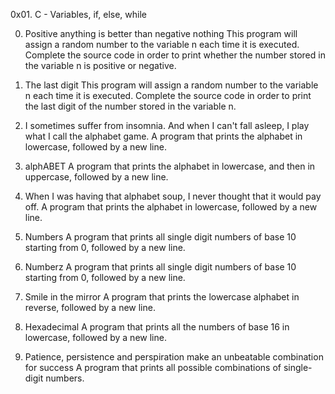 0x01. C - Variables, if, else, while

0. Positive anything is better than negative nothing
This program will assign a random number to the variable n each time it is executed. Complete the source code in order to print whether the number stored in the variable n is positive or negative.

1. The last digit
This program will assign a random number to the variable n each time it is executed. Complete the source code in order to print the last digit of the number stored in the variable n.

2. I sometimes suffer from insomnia. And when I can't fall asleep, I play what I call the alphabet game.
A program that prints the alphabet in lowercase, followed by a new line.

3. alphABET
A program that prints the alphabet in lowercase, and then in uppercase, followed by a new line.

4. When I was having that alphabet soup, I never thought that it would pay off.
A program that prints the alphabet in lowercase, followed by a new line.

5. Numbers
A program that prints all single digit numbers of base 10 starting from 0, followed by a new line.

6. Numberz
A program that prints all single digit numbers of base 10 starting from 0, followed by a new line.

7. Smile in the mirror
A program that prints the lowercase alphabet in reverse, followed by a new line.

8. Hexadecimal
A program that prints all the numbers of base 16 in lowercase, followed by a new line.

9. Patience, persistence and perspiration make an unbeatable combination for success
A program that prints all possible combinations of single-digit numbers.
